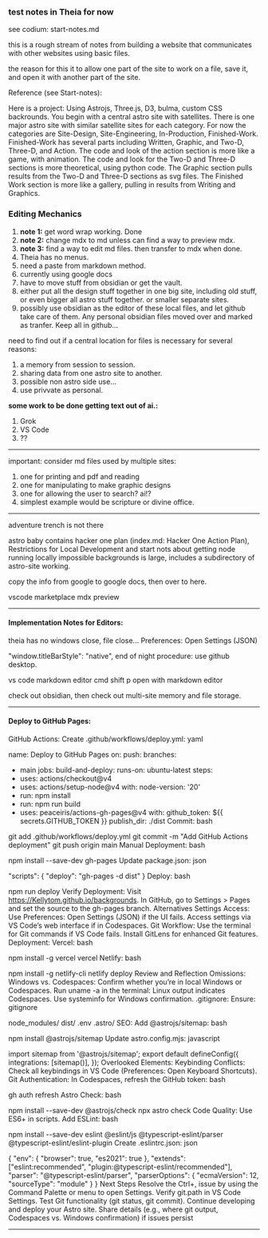 ### test notes in Theia for now

see codium: start-notes.md

this is a rough stream of notes from building a website that communicates with other websites using basic files.

the reason for this it to allow one part of the site to work on a file, save it, and open it with another part of the site.

Reference (see Start-notes):

Here is a project: Using Astrojs, Three.js, D3, bulma, custom CSS backrounds. You begin with a central astro site with satellites. There is one major astro site with similar satellite sites for each category.
For now the categories are Site-Design, Site-Engineering, In-Production, Finished-Work. Finished-Work has several parts including Written, Graphic, and Two-D, Three-D, and Action. The code and look of the action section is more like a game, with animation. The code and look for the Two-D and  Three-D sections is more theoretical, using python code. The Graphic section pulls results from the Two-D and Three-D sections as svg files. The Finished Work section is more like a gallery, pulling in results from Writing and Graphics.


### Editing Mechanics

1. **note 1:** get word wrap working. Done
2. **note 2:** change mdx to md unless can find a way to preview mdx.
3. **note 3:** find a way to edit md files. then transfer to mdx when done.
4. Theia has no menus.
5. need a paste from markdown method.
6. currently using google docs
7. have to move stuff from obsidian or get the vault.
8. either put all the design stuff together in one big site, including old stuff, or even bigger all astro stuff together. or smaller separate sites.
9. possibly use obsidian as the editor of these local files, and let github take care of them. Any personal obsidian files moved over and marked as tranfer. Keep all in github...

need to find out if a central location for files is necessary for several reasons:

1. a memory from session to session.
2. sharing data from one astro site to another.
3. possible non astro side use...
4. use privvate as personal.

**some work to be done getting text out of ai.:**

1. Grok
2. VS Code
3. ??

---

important: consider md files used by multiple sites:

1. one for printing and pdf and reading
2. one for manipulating to make graphic designs
3. one for allowing the user to search? ai!?
4. simplest example would be scripture or divine office.

---

adventure trench is not there

astro baby contains hacker one plan  (index.md: Hacker One Action Plan), Restrictions for Local Development and start nots about getting node running locally impossible
backgrounds is large, includes a subdirectory of astro-site working.

copy the info from google to google docs, then over to here.

vscode marketplace mdx preview

---

#### Implementation Notes for Editors:

theia has no windows close, file close...
Preferences: Open Settings (JSON)

"window.titleBarStyle": "native",
end of night procedure: use github desktop.

vs code markdown editor cmd shift p open with markdown editor

check out obsidian, then check out multi-site memory and file storage.

---

#### Deploy to GitHub Pages:

GitHub Actions:
Create .github/workflows/deploy.yml:
yaml

name: Deploy to GitHub Pages
on:
push:
branches:

- main
  jobs:
  build-and-deploy:
  runs-on: ubuntu-latest
  steps:
- uses: actions/checkout@v4
- uses: actions/setup-node@v4
  with:
  node-version: '20'
- run: npm install
- run: npm run build
- uses: peaceiris/actions-gh-pages@v4
  with:
  github_token: ${{ secrets.GITHUB_TOKEN }}
  publish_dir: ./dist
  Commit:
  bash

git add .github/workflows/deploy.yml
git commit -m "Add GitHub Actions deployment"
git push origin main
Manual Deployment:
bash

npm install --save-dev gh-pages
Update package.json:
json

"scripts": {
"deploy": "gh-pages -d dist"
}
Deploy:
bash

npm run deploy
Verify Deployment:
Visit https://Kellytom.github.io/backgrounds.
In GitHub, go to Settings > Pages and set the source to the gh-pages branch.
Alternatives
Settings Access:
Use Preferences: Open Settings (JSON) if the UI fails.
Access settings via VS Code’s web interface if in Codespaces.
Git Workflow:
Use the terminal for Git commands if VS Code fails.
Install GitLens for enhanced Git features.
Deployment:
Vercel:
bash

npm install -g vercel
vercel
Netlify:
bash

npm install -g netlify-cli
netlify deploy
Review and Reflection
Omissions:
Windows vs. Codespaces: Confirm whether you’re in local Windows or Codespaces. Run uname -a in the terminal:
Linux output indicates Codespaces.
Use systeminfo for Windows confirmation.
.gitignore: Ensure:
gitignore

node_modules/
dist/
.env
.astro/
SEO: Add @astrojs/sitemap:
bash

npm install @astrojs/sitemap
Update astro.config.mjs:
javascript

import sitemap from '@astrojs/sitemap';
export default defineConfig({
integrations: [sitemap()],
});
Overlooked Elements:
Keybinding Conflicts: Check all keybindings in VS Code (Preferences: Open Keyboard Shortcuts).
Git Authentication: In Codespaces, refresh the GitHub token:
bash

gh auth refresh
Astro Check:
bash

npm install --save-dev @astrojs/check
npx astro check
Code Quality:
Use ES6+ in scripts.
Add ESLint:
bash

npm install --save-dev eslint @eslint/js @typescript-eslint/parser @typescript-eslint/eslint-plugin
Create .eslintrc.json:
json

{
"env": { "browser": true, "es2021": true },
"extends": ["eslint:recommended", "plugin:@typescript-eslint/recommended"],
"parser": "@typescript-eslint/parser",
"parserOptions": { "ecmaVersion": 12, "sourceType": "module" }
}
Next Steps
Resolve the Ctrl+, issue by using the Command Palette or menu to open Settings.
Verify git.path in VS Code Settings.
Test Git functionality (git status, git commit).
Continue developing and deploy your Astro site.
Share details (e.g., where git output, Codespaces vs. Windows confirmation) if issues persist

---
